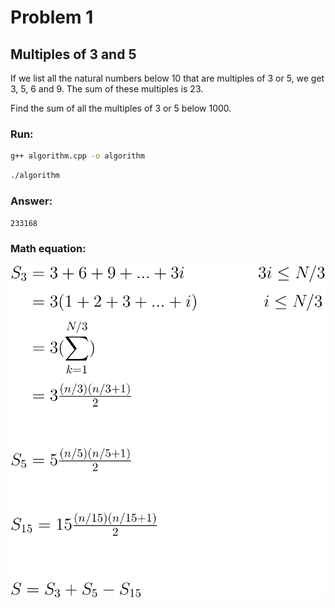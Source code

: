 # Problem 1

## Multiples of 3 and 5

If we list all the natural numbers below 10 that are multiples of 3 or 5, we get 3, 5, 6 and 9. The sum of these multiples is 23.

Find the sum of all the multiples of 3 or 5 below 1000.

### Run:

```sh
g++ algorithm.cpp -o algorithm
```

```sh
./algorithm
```

### Answer:
`233168`

### Math equation:

![](/.github/equations/problem_1/1.svg)